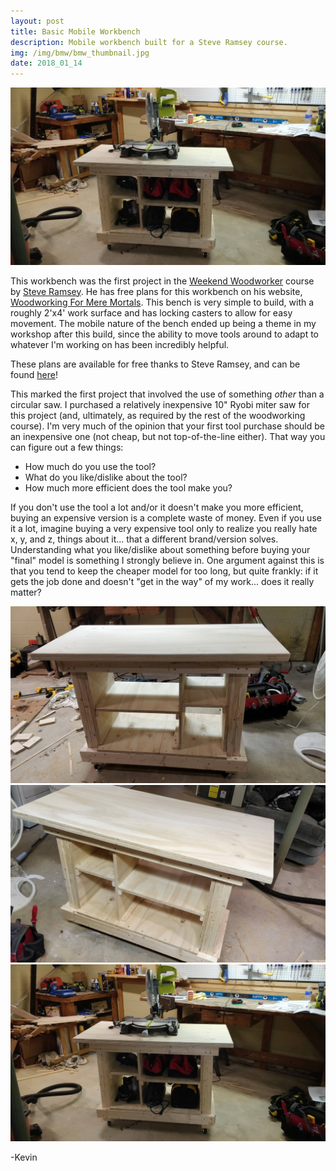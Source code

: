 ```yaml
---
layout: post
title: Basic Mobile Workbench
description: Mobile workbench built for a Steve Ramsey course.
img: /img/bmw/bmw_thumbnail.jpg
date: 2018_01_14
---
```


<div class="img_row">
    <img class="col three" src="/img/bmw/bmw.jpg" title="Basic Mobile Workbench"/>
</div>

This workbench was the first project in the [Weekend Woodworker](http://theweekendwoodworker.com) course by [Steve Ramsey](https://www.youtube.com/user/stevinmarin/featured).  He has free plans for this workbench on his website, [Woodworking For Mere Mortals](http://woodworking.formeremortals.net).  This bench is very simple to build, with a roughly 2'x4' work surface and has locking casters to allow for easy movement.  The mobile nature of the bench ended up being a theme in my workshop after this build, since the ability to move tools around to adapt to whatever I'm working on has been incredibly helpful.

These plans are available for free thanks to Steve Ramsey, and can be found [here](http://basicmobileworkbench.com)!

This marked the first project that involved the use of something *other* than a circular saw.  I purchased a relatively inexpensive 10" Ryobi miter saw for this project (and, ultimately, as required by the rest of the woodworking course).  I'm very much of the opinion that your first tool purchase should be an inexpensive one (not cheap, but not top-of-the-line either).  That way you can figure out a few things:

- How much do you use the tool?
- What do you like/dislike about the tool?
- How much more efficient does the tool make you?

If you don't use the tool a lot and/or it doesn't make you more efficient, buying an expensive version is a complete waste of money.  Even if you use it a lot, imagine buying a very expensive tool only to realize you really hate x, y, and z, things about it... that a different brand/version solves.  Understanding what you like/dislike about something before buying your "final" model is something I strongly believe in.  One argument against this is that you tend to keep the cheaper model for too long, but quite frankly: if it gets the job done and doesn't "get in the way" of my work... does it really matter?

<div class="img_row">
    <img class="col three" src="/img/bmw/bmw_front.jpg" title="Empty Basic Mobile Workbench"/>
</div>
<div class="img_row">
    <img class="col three" src="/img/bmw/bmw_profile.jpg" title="Empty Basic Mobile Workbench (Profile view)"/>
</div>
<div class="img_row">
    <img class="col three" src="/img/bmw/bmw.jpg" title="Stocked up workbench"/>
</div>

-Kevin
